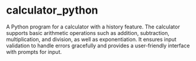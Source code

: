 # calculator_python
 A Python program for a calculator with a history feature. The calculator supports basic arithmetic operations such as addition, subtraction, multiplication, and division, as well as exponentiation. It ensures input validation to handle errors gracefully and provides a user-friendly interface with prompts for input.
